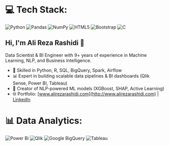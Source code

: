 # 💻 Tech Stack:
![Python](https://img.shields.io/badge/python-3670A0?style=for-the-badge&logo=python&logoColor=ffdd54)
![Pandas](https://img.shields.io/badge/pandas-%23150458.svg?style=for-the-badge&logo=pandas&logoColor=white)
![NumPy](https://img.shields.io/badge/numpy-%23013243.svg?style=for-the-badge&logo=numpy&logoColor=white)
![HTML5](https://img.shields.io/badge/html5-%23E34F26.svg?style=for-the-badge&logo=html5&logoColor=white)
![Bootstrap](https://img.shields.io/badge/bootstrap-%238511FA.svg?style=for-the-badge&logo=bootstrap&logoColor=white)
![C](https://img.shields.io/badge/c-%2300599C.svg?style=for-the-badge&logo=c&logoColor=white)
## Hi, I'm Ali Reza Rashidi 👋
Data Scientist & BI Engineer with 9+ years of experience in Machine Learning, NLP, and Business Intelligence.  
- 🚀 Skilled in Python, R, SQL, BigQuery, Spark, Airflow  
- 📊 Expert in building scalable data pipelines & BI dashboards (Qlik Sense, Power BI, Tableau)  
- 🤖 Creator of NLP-powered ML models (XGBoost, SHAP, Active Learning)  
- 🌐 Portfolio: [www.alirezarashidi.com](http://www.alirezarashidi.com) | [LinkedIn](https://linkedin.com/in/rashidialireza)


# 📊 Data Analytics:
![Power Bi](https://img.shields.io/badge/power_bi-F2C811?style=for-the-badge&logo=powerbi&logoColor=black)
![Qlik](https://img.shields.io/badge/Qlik_Sense-%23009848.svg?style=for-the-badge&logo=qlik&logoColor=white)
![Google BigQuery](https://img.shields.io/badge/BigQuery-%234285F4.svg?style=for-the-badge&logo=google-cloud&logoColor=white)
![Tableau](https://img.shields.io/badge/Tableau-%23E97627.svg?style=for-the-badge&logo=Tableau&logoColor=white)
